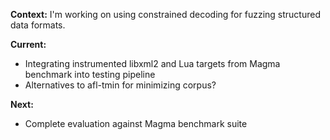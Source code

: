 **Context:** I'm working on using constrained decoding for fuzzing structured data formats.

**Current:**

- Integrating instrumented libxml2 and Lua targets from Magma benchmark into testing pipeline
- Alternatives to afl-tmin for minimizing corpus?

**Next:**

- Complete evaluation against Magma benchmark suite
